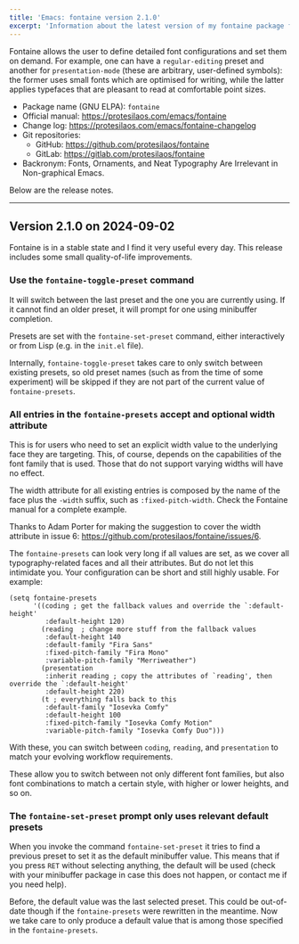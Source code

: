 ```yaml
---
title: 'Emacs: fontaine version 2.1.0'
excerpt: 'Information about the latest version of my fontaine package for GNU Emacs.'
---
```


Fontaine allows the user to define detailed font configurations and set
them on demand.  For example, one can have a `regular-editing` preset
and another for `presentation-mode` (these are arbitrary, user-defined
symbols): the former uses small fonts which are optimised for writing,
while the latter applies typefaces that are pleasant to read at
comfortable point sizes.

+ Package name (GNU ELPA): `fontaine`
+ Official manual: <https://protesilaos.com/emacs/fontaine>
+ Change log: <https://protesilaos.com/emacs/fontaine-changelog>
+ Git repositories:
  + GitHub: <https://github.com/protesilaos/fontaine>
  + GitLab: <https://gitlab.com/protesilaos/fontaine>
+ Backronym: Fonts, Ornaments, and Neat Typography Are Irrelevant in Non-graphical Emacs.

Below are the release notes.

* * *

## Version 2.1.0 on 2024-09-02

Fontaine is in a stable state and I find it very useful every day.
This release includes some small quality-of-life improvements.


### Use the `fontaine-toggle-preset` command

It will switch between the last preset and the one you are currently
using. If it cannot find an older preset, it will prompt for one using
minibuffer completion.

Presets are set with the `fontaine-set-preset` command, either
interactively or from Lisp (e.g. in the `init.el` file).

Internally, `fontaine-toggle-preset` takes care to only switch between
existing presets, so old preset names (such as from the time of some
experiment) will be skipped if they are not part of the current value
of `fontaine-presets`.


### All entries in the `fontaine-presets` accept and optional width attribute

This is for users who need to set an explicit width value to the
underlying face they are targeting. This, of course, depends on the
capabilities of the font family that is used. Those that do not
support varying widths will have no effect.

The width attribute for all existing entries is composed by the name
of the face plus the `-width` suffix, such as `:fixed-pitch-width`.
Check the Fontaine manual for a complete example.

Thanks to Adam Porter for making the suggestion to cover the width
attribute in issue 6: <https://github.com/protesilaos/fontaine/issues/6>.

The `fontaine-presets` can look very long if all values are set, as we
cover all typography-related faces and all their attributes. But do
not let this intimidate you. Your configuration can be short and still
highly usable. For example:

```elisp
(setq fontaine-presets
      '((coding ; get the fallback values and override the `:default-height'
         :default-height 120)
        (reading  ; change more stuff from the fallback values
         :default-height 140
         :default-family "Fira Sans"
         :fixed-pitch-family "Fira Mono"
         :variable-pitch-family "Merriweather")
        (presentation
         :inherit reading ; copy the attributes of `reading', then override the `:default-height'
         :default-height 220)
        (t ; everything falls back to this
         :default-family "Iosevka Comfy"
         :default-height 100
         :fixed-pitch-family "Iosevka Comfy Motion"
         :variable-pitch-family "Iosevka Comfy Duo")))
```

With these, you can switch between `coding`, `reading`, and
`presentation` to match your evolving workflow requirements.

These allow you to switch between not only different font families,
but also font combinations to match a certain style, with higher or
lower heights, and so on.


### The `fontaine-set-preset` prompt only uses relevant default presets

When you invoke the command `fontaine-set-preset` it tries to find a
previous preset to set it as the default minibuffer value. This means
that if you press `RET` without selecting anything, the default will
be used (check with your minibuffer package in case this does not
happen, or contact me if you need help).

Before, the default value was the last selected preset. This could be
out-of-date though if the `fontaine-presets` were rewritten in the
meantime. Now we take care to only produce a default value that is
among those specified in the `fontaine-presets`.
